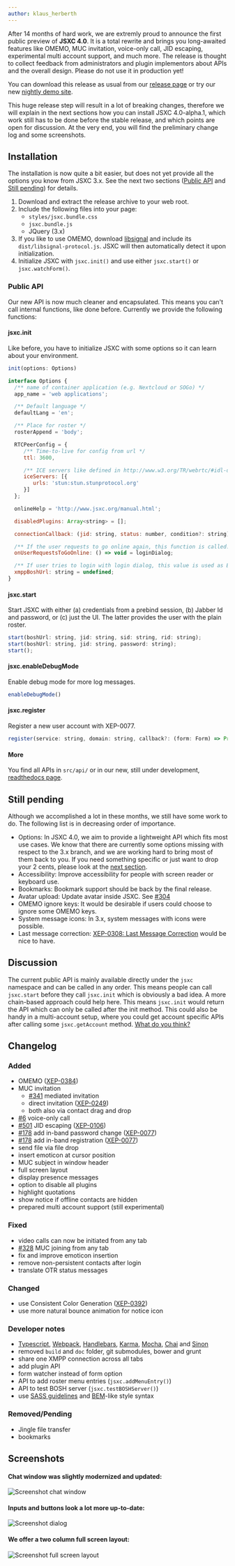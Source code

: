 ```yaml
---
author: klaus_herberth
---
```


After 14 months of hard work, we are extremly proud to announce the first public preview of **JSXC 4.0**. It is a total rewrite and brings
you long-awaited features like OMEMO, MUC invitation, voice-only call, JID escaping, experimental multi account support,
and much more. The release is thought to collect feedback from administrators and plugin implementors about APIs and the overall design. Please do not
use it in production yet!

You can download this release as usual from our [release page](https://github.com/jsxc/jsxc/releases) or try our new [nightly demo site](https://www.jsxc.org/example-nightly/).

This huge release step will result in a lot of breaking changes, therefore we will explain in the next sections how you can
install JSXC 4.0-alpha.1, which work still has to be done before the stable release, and which points are open for discussion. At the
very end, you will find the preliminary change log and some screenshots.

## Installation
The installation is now quite a bit easier, but does not yet provide all the options you know from JSXC 3.x. See the next two sections
([Public API](#public-api) and [Still pending](#still-pending)) for details.

1. Download and extract the release archive to your web root.
2. Include the following files into your page:
   - `styles/jsxc.bundle.css`
   - `jsxc.bundle.js`
   - JQuery (3.x)
3. If you like to use OMEMO, download [libsignal] and include its `dist/libsignal-protocol.js`.
   JSXC will then automatically detect it upon initialization.
4. Initialize JSXC with `jsxc.init()` and use either `jsxc.start()` or `jsxc.watchForm()`.

### Public API
Our new API is now much cleaner and encapsulated. This means you can't call internal functions, like done before. Currently
we provide the following functions:

#### jsxc.init
Like before, you have to initialize JSXC with some options so it can learn about your environment.

```JavaScript
init(options: Options)

interface Options {
  /** name of container application (e.g. Nextcloud or SOGo) */
  app_name = 'web applications';

  /** Default language */
  defaultLang = 'en';

  /** Place for roster */
  rosterAppend = 'body';

  RTCPeerConfig = {
     /** Time-to-live for config from url */
     ttl: 3600,

     /** ICE servers like defined in http://www.w3.org/TR/webrtc/#idl-def-RTCIceServer */
     iceServers: [{
        urls: 'stun:stun.stunprotocol.org'
     }]
  };

  onlineHelp = 'http://www.jsxc.org/manual.html';

  disabledPlugins: Array<string> = [];

  connectionCallback: (jid: string, status: number, condition?: string) => void = null;

  /** If the user requests to go online again, this function is called. Default: The login dialog is shown. */
  onUserRequestsToGoOnline: () => void = loginDialog;

  /** If user tries to login with login dialog, this value is used as BOSH url. */
  xmppBoshUrl: string = undefined;
}
```

#### jsxc.start
Start JSXC with either (a) credentials from a prebind session, (b) Jabber Id and password, or (c) just the UI.
The latter provides the user with the plain roster.

```JavaScript
start(boshUrl: string, jid: string, sid: string, rid: string);
start(boshUrl: string, jid: string, password: string);
start();
```

#### jsxc.enableDebugMode
Enable debug mode for more log messages.

```JavaScript
enableDebugMode()
```

#### jsxc.register
Register a new user account with XEP-0077.

```JavaScript
register(service: string, domain: string, callback?: (form: Form) => Promise<Form>)
```

#### More
You find all APIs in `src/api/` or in our new, still under development, [readthedocs page](https://jsxc.readthedocs.io/en/latest/).

## Still pending
Although we accomplished a lot in these months, we still have some work to do. The following list is in decreasing order of importance.

- Options: In JSXC 4.0, we aim to provide a lightweight API which fits most use cases. We know that there are currently some options missing with respect to the 3.x branch, and we are working hard to bring most of them back to you. If you need something specific or just want to drop your 2 cents, please look at the [next section](#discussion).
- Accessibility: Improve accessibility for people with screen reader or keyboard use.
- Bookmarks: Bookmark support should be back by the final release.
- Avatar upload: Update avatar inside JSXC. See [#304](https://github.com/jsxc/jsxc/issues/304)
- OMEMO ignore keys: It would be desirable if users could choose to ignore some OMEMO keys.
- System message icons: In 3.x, system messages with icons were possible.
- Last message correction: [XEP-0308: Last Message Correction](https://xmpp.org/extensions/xep-0308.html) would be nice to have.

## Discussion
The current public API is mainly available directly under the `jsxc` namespace and can be called in any order. This means people can call `jsxc.start` before they call `jsxc.init` which is obviously a bad idea. A more chain-based approach could help here. This means `jsxc.init` would return the API which can only be called after the init method. This could also be handy in a multi-account setup, where you could get account specific APIs after calling some `jsxc.getAccount` method. [What do you think?](https://github.com/jsxc/jsxc/issues/731)

## Changelog
### Added
- OMEMO ([XEP-0384])
- MUC invitation
    - [#341](https://github.com/jsxc/jsxc/issues/341) mediated invitation
    - direct invitation ([XEP-0249])
    - both also via contact drag and drop
- [#6](https://github.com/jsxc/jsxc/issues/6) voice-only call
- [#501](https://github.com/jsxc/jsxc/issues/501) JID escaping ([XEP-0106])
- [#178](https://github.com/jsxc/jsxc/issues/178) add in-band password change ([XEP-0077])
- [#178](https://github.com/jsxc/jsxc/issues/178) add in-band registration ([XEP-0077])
- send file via file drop
- insert emoticon at cursor position
- MUC subject in window header
- full screen layout
- display presence messages
- option to disable all plugins
- highlight quotations
- show notice if offline contacts are hidden
- prepared multi account support (still experimental)

### Fixed
- video calls can now be initiated from any tab
- [#328](https://github.com/jsxc/jsxc/issues/328) MUC joining from any tab
- fix and improve emoticon insertion
- remove non-persistent contacts after login
- translate OTR status messages

### Changed
- use Consistent Color Generation ([XEP-0392])
- use more natural bounce animation for notice icon

### Developer notes
- [Typescript], [Webpack], [Handlebars], [Karma], [Mocha], [Chai] and [Sinon]
- removed `build` and `doc` folder, git submodules, bower and grunt
- share one XMPP connection across all tabs
- add plugin API
- form watcher instead of form option
- API to add roster menu entries (`jsxc.addMenuEntry()`)
- API to test BOSH server (`jsxc.testBOSHServer()`)
- use [SASS guidelines] and [BEM]-like style syntax

### Removed/Pending
- Jingle file transfer
- bookmarks

## Screenshots
#### Chat window was slightly modernized and updated:
![Screenshot chat window]({{site.url}}/assets/v4.0.0/chat-window.alpha.png)

#### Inputs and buttons look a lot more up-to-date:
![Screenshot dialog]({{site.url}}/assets/v4.0.0/dialog.png)

#### We offer a two column full screen layout:
![Screenshot full screen layout]({{site.url}}/assets/v4.0.0/fullscreen-two-column.png)


[libsignal]: https://github.com/signalapp/libsignal-protocol-javascript
[SASS guidelines]: https://sass-guidelin.es
[BEM]: https://en.bem.info/methodology/
[Typescript]: http://www.typescriptlang.org
[Webpack]: https://webpack.js.org
[Handlebars]: https://handlebarsjs.com
[Karma]: http://karma-runner.github.io/2.0/index.html
[Mocha]: https://mochajs.org
[Chai]: https://www.chaijs.com
[Sinon]: https://sinonjs.org
[XEP-0392]: https://xmpp.org/extensions/xep-0392.html
[XEP-0077]: https://xmpp.org/extensions/xep-0077.html
[XEP-0106]: https://xmpp.org/extensions/xep-0106.html
[XEP-0249]: https://xmpp.org/extensions/xep-0249.html
[XEP-0384]: https://xmpp.org/extensions/xep-0384.html
